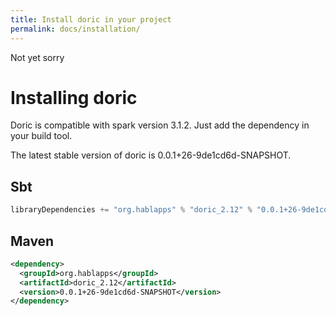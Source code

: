 ```yaml
---
title: Install doric in your project
permalink: docs/installation/
---
```

Not yet sorry
# Installing doric
Doric is compatible with spark version 3.1.2. Just add the dependency in your build tool.

The latest stable version of doric is 0.0.1+26-9de1cd6d-SNAPSHOT.

## Sbt
```scala
libraryDependencies += "org.hablapps" % "doric_2.12" % "0.0.1+26-9de1cd6d-SNAPSHOT"
```
## Maven
```xml
<dependency>
  <groupId>org.hablapps</groupId>
  <artifactId>doric_2.12</artifactId>
  <version>0.0.1+26-9de1cd6d-SNAPSHOT</version>
</dependency>
```
